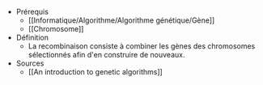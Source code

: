 - Prérequis
	- [[Informatique/Algorithme/Algorithme génétique/Gène]]
	- [[Chromosome]]
- Définition
	-	La recombinaison consiste à combiner les gènes des chromosomes sélectionnés afin d'en construire de nouveaux.
- Sources
	- [[An introduction to genetic algorithms]]